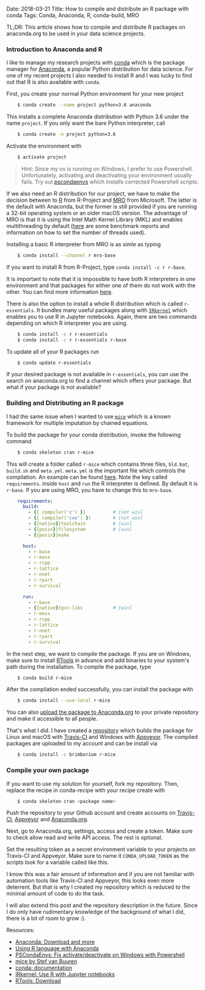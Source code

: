 Date: 2018-03-21
Title: How to compile and distribute an R package with conda
Tags: Conda, Anaconda, R, conda-build, MRO

TL;DR: This article shows how to compile and distribute R packages on
anaconda.org to be used in your data science projects.

### Introduction to Anaconda and R

I like to manage my research projects with [conda][6] which is the package
manager for [Anaconda][7], a popular Python distribution for data science. For
one of my recent projects I also needed to install R and I was lucky to find
out that R is also available with ``conda``.

First, you create your normal Python environment for your new project

```bash
    $ conda create --name project python=3.6 anaconda
```

This installs a complete Anaconda distribution with Python 3.6 under the name
``project``. If you only want the bare Python interpreter, call

```bash
    $ conda create -n project python=3.6
```

Activate the environment with

```bash
    $ activate project
```

> Hint: Since my os is running on Windows, I prefer to use Powershell.
  Unfortunately, activating and deactivating your environment usually fails.
  Try out [pscondaenvs][2] which installs corrected Powershell scripts.

If we also need an R distribution for our project, we have to make the decision
between to [R](https://www.r-project.org/) from R-Project and
[MRO](https://mran.microsoft.com/open) from Microsoft. The latter is the
default with Anaconda, but the former is still provided if you are running a
32-bit operating system or an older macOS version. The advantage of MRO is that
it is using the Intel Math Kernel Library (MKL) and enables multithreading by
default ([here](https://mran.microsoft.com/documents/rro/multithread) are some
benchmark reports and information on how to set the number of threads used).

Installing a basic R interpreter from MRO is as simle as typing

```bash
    $ conda install --channel r mro-base
```

If you want to install R from R-Project, type ``conda install -c r r-base``.

It is important to note that it is impossible to have both R interpreters in
one environment and that packages for either one of them do not work with the
other. You can find more information [here][4].

There is also the option to install a whole R distribution which is called
``r-essentials``. It bundles many useful packages along with [``IRkernel``][8]
which enables you to use R in Jupyter notebooks. Again, there are two commands
depending on which R interpreter you are using.

```bash
    $ conda install -c r r-essentials
    $ conda install -c r r-essentials r-base
```

To update all of your R packages run

```bash
    $ conda update r-essentials
```

If your desired package is not available in ``r-essentials``, you can use the
search on anaconda.org to find a channel which offers your package. But what if
your package is not available?

### Building and Distributing an R package

I had the same issue when I wanted to use [``mice``][3] which is a known
framework for multiple imputation by chained equations.

To build the package for your conda distribution, invoke the following command

```bash
    $ conda skeleton cran r-mice
```

This will create a folder called ``r-mice`` which contains three files,
``bld.bat``, ``build.sh`` and ``meta.yml``. ``meta.yml`` is the important file
which controls the compilation. An example can be found [here][1]. Note the key
called ``requirements``. inside ``host`` and ``run`` the R interpreter is
defined. By default it is ``r-base``. If you are using MRO, you have to change
this to ``mro-base``.

```yaml
    requirements:
      build:
        - {{ compiler('c') }}          # [not win]
        - {{ compiler('cxx') }}        # [not win]
        - {{native}}toolchain          # [win]
        - {{posix}}filesystem          # [win]
        - {{posix}}make

      host:
        - r-base
        - r-mass
        - r-rcpp
        - r-lattice
        - r-nnet
        - r-rpart
        - r-survival

      run:
        - r-base
        - {{native}}gcc-libs           # [win]
        - r-mass
        - r-rcpp
        - r-lattice
        - r-nnet
        - r-rpart
        - r-survival
```

In the next step, we want to compile the package. If you are on Windows, make
sure to install [RTools][9] in advance and add binaries to your system's path
during the installation. To compile the package, type

```bash
    $ conda build r-mice
```

After the compilation ended successfully, you can install the package with

```bash
    $ conda install --use-local r-mice
```

You can also [upload the package to Anaconda.org][10] to your private
repository and make it accessible to all people.

That's what I did. I have created a [repository][11] which builds the package
for Linux and macOS with [Travis-CI][12] and Windows with [Appveyor][13]. The
compiled packages are uploaded to my account and can be install via

```bash
    $ conda install -c brimborium r-mice
```

### Compile your own package

If you want to use my solution for yourself, fork my repository. Then, replace
the recipe in conda-recipe with your recipe create with

```bash
    $ conda skeleton cran <package name>
```

Push the repository to your Github account and create accounts on [Travis-
CI][12], [Appveyor][13] and [Anaconda.org](https://anaconda.org/).

Next, go to Anaconda.org, settings, access and create a token. Make sure to
check allow read and write API access. The rest is optional.

Set the resulting token as a secret environment variable to your projects on
Travis-CI and Appveyor. Make sure to name it ``CONDA_UPLOAD_TOKEN`` as the
scripts look for a variable called like this.

I know this was a fair amount of information and if you are not familiar with
automation tools like Travis-CI and Appveyor, this looks even more deterrent.
But that is why I created my repository which is reduced to the minimal amount
of code to do the task.

I will also extend this post and the repository description in the future.
Since I do only have rudimentary knowledge of the background of what I did,
there is a lot of room to grow :).

Resources:

- [Anaconda: Download and more][7]
- [Using R language with Anaconda][5]
- [PSCondaEnvs: Fix activate/deactivate on Windows with Powershell][2]
- [mice by Stef van Buuren][3]
- [conda: documentation][6]
- [IRkernel: Use R with Jupyter notebooks][8]
- [RTools: Download][9]

[1]: https://github.com/tobiasraabe/r-mice/blob/master/conda-recipe/meta.yaml
[2]: https://github.com/BCSharp/PSCondaEnvs
[3]: https://github.com/stefvanbuuren/mice
[4]: https://github.com/conda-forge/r-base-feedstock/issues/34
[5]: https://docs.anaconda.com/anaconda/user-guide/tasks/use-r-language
[6]: https://conda.io/docs/
[7]: https://www.anaconda.com/distribution/
[8]: https://github.com/IRkernel/IRkernel
[9]: https://cran.r-project.org/bin/windows/Rtools/
[10]: https://www.anaconda.com/blog/developer-blog/conda-data-science/
[11]: https://github.com/tobiasraabe/r-mice
[12]: https://www.travis-ci.org/
[13]: https://www.appveyor.com/
